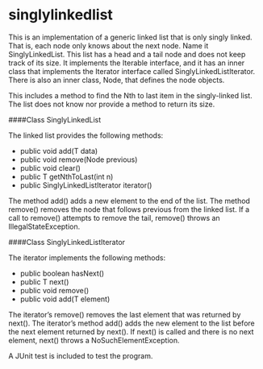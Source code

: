 singlylinkedlist
================

This is an implementation of a generic linked list that is only singly linked. That is, each node only knows about the next node. Name it SinglyLinkedList. This list has a head and a tail node and does not keep track of its size. It implements the Iterable<T> interface, and it has an inner class that implements the Iterator<T> interface called SinglyLinkedListIterator. There is also an inner
class, Node, that defines the node objects.

This includes a method to find the Nth to last item in the singly-linked list. The list does not know nor provide a method to return its size.

####Class SinglyLinkedList

The linked list provides the following methods:

- public void add(T data)
- public void remove(Node<T> previous)
- public void clear()
- public T getNthToLast(int n)
- public SinglyLinkedListIterator iterator()

The method add() adds a new element to the end of the list. The method remove() removes the node that follows previous from the linked list. If a call to remove() attempts to remove the tail, remove() throws an IllegalStateException.

####Class SinglyLinkedListIterator

The iterator implements the following methods:

- public boolean hasNext()
- public T next()
- public void remove()
- public void add(T element)

The iterator’s remove() removes the last element that was returned by next(). The iterator’s method add() adds the new element to the list before the next element returned by next(). If next() is called and there is no next element, next() throws a NoSuchElementException.

A JUnit test is included to test the program.
